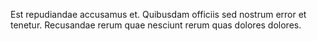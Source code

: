 Est repudiandae accusamus et. Quibusdam officiis sed nostrum error et tenetur. Recusandae rerum quae nesciunt rerum quas dolores dolores.